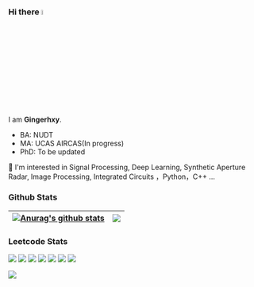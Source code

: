 ### Hi there <a href="https://www.gautamkrishnar.com/"><img src="https://media.giphy.com/media/hvRJCLFzcasrR4ia7z/giphy.gif" width="5%"></a>

I am **Gingerhxy**. 

* BA: NUDT  
* MA: UCAS AIRCAS(In progress)  
* PhD: To be updated

👀 I'm interested in Signal Processing, Deep Learning, Synthetic Aperture Radar, Image Processing, Integrated Circuits ，Python，C++ ...

### Github Stats

| <a href="https://github.com/Gingerhxy"><img align="center" src="https://github-readme-stats.vercel.app/api?username=Gingerhxy&show_icons=true&include_all_commits=true&theme=buefy&hide_border=true" alt="Anurag's github stats" /></a> | <a href="https://github.com/Gingerhxy"><img align="center" src="https://github-readme-stats.vercel.app/api/top-langs/?username=Gingerhxy&layout=compact&theme=buefy&hide_border=true" /></a> |
| - | - |

### Leetcode Stats

[![](https://leetcode-badge.haozibi.dev/v1cn/allenem.svg?logo=leetcode)](https://leetcode.cn/u/allenem/) 
[![](https://leetcode-badge.haozibi.dev/v1cn/ranking/allenem.svg?logo=leetcode)](https://leetcode.cn/u/allenem/) 
[![](https://leetcode-badge.haozibi.dev/v1cn/solved/allenem.svg?logo=leetcode)](https://leetcode.cn/u/allenem/) 
[![](https://leetcode-badge.haozibi.dev/v1cn/solved-rate/allenem.svg?logo=leetcode)](https://leetcode.cn/u/allenem/) 
[![](https://leetcode-badge.haozibi.dev/v1cn/accepted/allenem.svg?logo=leetcode)](https://leetcode.cn/u/allenem/) 
[![](https://leetcode-badge.haozibi.dev/v1cn/accepted-rate/allenem.svg?logo=leetcode)](https://leetcode.cn/u/allenem/)
[![](https://leetcode-badge.haozibi.dev/v1cn/card/question-process/allenem.svg?lang=en&logo=leetcode)](https://leetcode.cn/u/allenem/)
<!--[![](https://leetcode-badge.haozibi.dev/v1cn/card/contest-ranking/allenem.svg?logo=leetcode)](https://leetcode.cn/u/allenem/)-->
[![](https://leetcode-badge.haozibi.dev/v1cn/chart/submission-calendar/allenem.svg?type=past-year&color=yellow&logo=leetcode)](https://leetcode.cn/u/allenem/)


<!---
Gingerhxy/Gingerhxy is a ✨ special ✨ repository because its `README.md` (this file) appears on your GitHub profile.
You can click the Preview link to take a look at your changes.
--->
